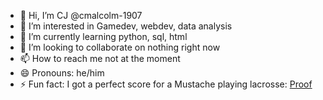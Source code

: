 - 👋 Hi, I’m CJ @cmalcolm-1907
- 👀 I’m interested in Gamedev, webdev, data analysis
- 🌱 I’m currently learning python, sql, html
- 💞️ I’m looking to collaborate on nothing right now
- 📫 How to reach me not at the moment
- 😄 Pronouns: he/him
- ⚡ Fun fact: I got a perfect score for a Mustache playing lacrosse: <a href="https://laxallstars.com/mustache-rankings-world-championships/" target="_blank">Proof</a>


<!---
cmalcolm-1907/cmalcolm-1907 is a ✨ special ✨ repository because its `README.md` (this file) appears on your GitHub profile.
You can click the Preview link to take a look at your changes.
--->
